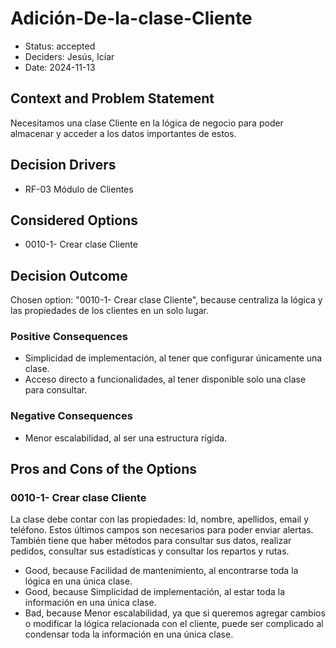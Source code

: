 # Adición-De-la-clase-Cliente

* Status: accepted
* Deciders: Jesús, Icíar
* Date: 2024-11-13

## Context and Problem Statement

Necesitamos una clase Cliente en la lógica de negocio para poder almacenar y acceder a los datos importantes de estos.

## Decision Drivers

* RF-03 Módulo de Clientes

## Considered Options

* 0010-1- Crear clase Cliente

## Decision Outcome

Chosen option: "0010-1- Crear clase Cliente", because centraliza la lógica y las propiedades de los clientes en un solo lugar.

### Positive Consequences

* Simplicidad de implementación, al tener que configurar únicamente una clase. 
* Acceso directo a funcionalidades, al tener disponible solo una clase para consultar. 

### Negative Consequences

* Menor escalabilidad, al ser una estructura rígida.

## Pros and Cons of the Options

### 0010-1- Crear clase Cliente

La clase debe contar con las propiedades: Id, nombre, apellidos, email y teléfono. Estos últimos campos son necesarios para poder enviar alertas. También tiene que haber métodos para consultar sus datos, realizar pedidos, consultar sus estadísticas y consultar los repartos y rutas.

* Good, because Facilidad de mantenimiento, al encontrarse toda la lógica en una única clase.
* Good, because Simplicidad de implementación, al estar toda la información en una única clase.
* Bad, because Menor escalabilidad, ya que si queremos agregar cambios o modificar la lógica relacionada con el cliente, puede ser complicado al condensar toda la información en una única clase.